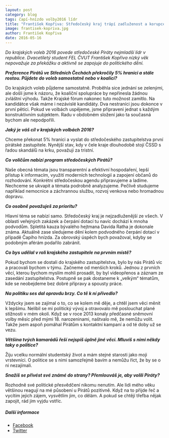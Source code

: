 ```yaml
---
layout: post
category: blog
tags: čapí-hnízdo volby2016 lídr
title: "František Kopřiva: Středočeský kraj trápí zadluženost a korupce"
image: frantisek-kopriva.jpg
author: František Kopřiva
date: 2016-05-16
---
```


*Do krajských voleb 2016 povede středočeské Piráty nejmladší lídr v republice. Dvacetiletý student FEL ČVUT František Kopřiva nízký věk nepovažuje za překážku a aktivně se zapojuje do politického dění.*

**_Preference Pirátů ve Středních Čechách překročily 5% hranici a stále rostou. Půjdete do voleb samostatně nebo v koalici?_**

Do krajských voleb půjdeme samostatně. Proběhla sice jednání se zelenými, ale došli jsme k názoru, že koaliční spolupráce by nepřinesla žádnou zvláštní výhodu. Takže Krajské fórum nakonec tuto možnost zamítlo. Na kandidátce však máme i nezávislé kandidáty. Dva nestraníci jsou dokonce v první pětici. Pokud ve volbách uspějeme, jsme připraveni jednat s každým konstruktivním subjektem. Radu v obdobném složení jako ta současná bychom ale nepodpořili.

**_Jaký je váš cíl v krajských volbách 2016?_**

Chceme překonat 5% hranici a vyslat do středočeského zastupitelstva první pirátské zastupitele. Nynější stav, kdy v čele kraje dlouhodobě stojí ČSSD s řadou skandálů na krku, považuji za tristní.

**_Co voličům nabízí program středočeských Pirátů?_**

Naše obecná témata jsou transparentní a efektivní hospodaření, lepší přístup k informacím, využití moderních technologií a zapojení občanů do rozhodování. Konkrétní středočeskou agendu připravujeme a ladíme. Nechceme se ukvapit a témata podrobně analyzujeme. Pečlivě studujeme například nemocnice a záchrannou službu, rozvoj venkova nebo hromadnou dopravu.

**_Co osobně považuješ za prioritu?_**

Hlavní téma se nabízí samo. Středočeský kraj je nejzadluženější ze všech. V oblasti veřejných zakázek a čerpání dotací tu navíc dochází k mnoha podvodům. Spletitá kauza bývalého hejtmana Davida Ratha je dokonale známa. Aktuálně zase sledujeme dění kolem podvodného čerpání dotací v případě Čapího hnízda. Za obrovský úspěch bych považoval, kdyby se podobným aférám podařilo zabránit.

**_Co bys udělal v roli krajského zastupitele na prvním místě?_**

Pokud bychom se dostali do krajského zastupitelstva, bylo by nás Pirátů víc a pracovali bychom v týmu. Začneme od menších kroků. Jednou z prvních věcí, kterou bychom myslím mohli prosadit, by byl videopřenos a záznam ze zasedání zastupitelstva. Postupně se pak dostaneme k „velkým“ tématům, kde se neobejdeme bez dobré přípravy a spousty práce.

**_Na politiku ses dal opravdu brzy. Co tě k ní přivedlo?_**

Vždycky jsem se zajímal o to, co se kolem mě děje, a chtěl jsem věci měnit k lepšímu. Nelíbil se mi politický vývoj a otravovalo mě poslouchat plané stížnosti v mém okolí. Když se v roce 2013 konaly předčasné sněmovní volby měsíc před mými 18. narozeninami, naštvalo mě, že nemůžu volit. Takže jsem aspoň pomáhal Pirátům s kontaktní kampaní a od té doby už se vezu.

**_Většina tvých kamarádů řeší nejspíš úplně jiné věci. Mluvíš s nimi někdy taky o politice?_**

Žiju vcelku normální studentský život a mám stejné starosti jako moji vrstevníci. O politice se s nimi samozřejmě bavím a nemůžu říct, že by se o ni nezajímali.

**_Snažíš se přivést své známé do strany? Přemlouváš je, aby volili Piráty?_**

Rozhodně své politické přesvědčení nikomu nenutím. Ale lidi mého věku většinou reagují na mé působení u Pirátů pozitivně. Když na to přijde řeč a vycítím jejich zájem, vysvětlím jim, co dělám. A pokud se chtějí třefba nějak zapojit, rád jim vyjdu vstříc.

##### Další informace

- [Facebook](https://www.facebook.com/Franti%C5%A1ek-Kop%C5%99iva-236486863149324)
- [Twitter](https://twitter.com/FrantiekKopiva)
